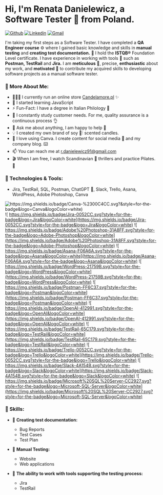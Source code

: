 
<h1>Hi, I'm Renata Danielewicz, a Software Tester 🧐 from Poland.</h1> 


[![Github](https://img.shields.io/badge/-Github-000?style=flat&logo=Github&logoColor=white)](https://github.com/RenataDanielewicz) [![Linkedin](https://img.shields.io/badge/-LinkedIn-blue?style=flat&logo=Linkedin&logoColor=white)](https://www.linkedin.com/in/renata-danielewicz/) [![Gmail](https://img.shields.io/badge/-Gmail-c14438?style=flat&logo=Gmail&logoColor=white)](mailto:r.danielewicz91@gmail.com)


<p>I'm taking my first steps as a Software Tester. I have completed a <b>QA Engineer course</b> ⚙️ where I gained basic knowledge and skills in <b>manual testing</b> and <b>creating test documentation.</b> 📝 I hold the <b>ISTQB®</b> Foundation Level certificate. I have experience in working with tools 🔨 such as <b>Postman, TestRail</b> and <b>Jira.</b> I am <b>meticulous</b> 📐, precise, <b>enthusiastic</b> about my work, and <b>motivated</b> 💪 to contribute my acquired skills to developing software projects as a manual software tester.</p>

### 🧐 More About Me:

- 👨🏽‍💻 I currently run an online store [Candelamore.pl](https://candelamore.pl/) ✨
- 🌱 I started learning JavaScript
- ⚡️ Fun-Fact: I have a degree in Italian Philology 🍕
- 🧠 I constantly study customer needs. For me, quality assurance is a continuous process 👌
- 💬 Ask me about anything, I am happy to help 🤝
- 💡 I created my own brand of soy 🌿🕯 scented candles.
- 🎨 I love using Canva. I create content for social media 📱 and my company blog. ⌨️
- 📫 You can reach me at r.danielewicz91@gmail.com
- 🎬 When I am free, I watch Scandinavian 🦇 thrillers  and practice Pilates. 🤸

### 🔨 Technologies & Tools:

- Jira, TestRail, SQL, Postman, ChatGPT  🤖, Slack, Trello, Asana, WordPress, Adobe Photoshop, Canva

![ https://img.shields.io/badge/Canva-%2300C4CC.svg?&style=for-the-badge&logo=Canva&logoColor=white)](https://img.shields.io/badge/Canva-%2300C4CC.svg?&style=for-the-badge&logo=Canva&logoColor=white) ![	https://img.shields.io/badge/Jira-0052CC.svg?style=for-the-badge&logo=Jira&logoColor=white](https://img.shields.io/badge/Jira-0052CC.svg?style=for-the-badge&logo=Jira&logoColor=white) ![	https://img.shields.io/badge/Adobe%20Photoshop-31A8FF.svg?style=for-the-badge&logo=Adobe-Photoshop&logoColor=white](https://img.shields.io/badge/Adobe%20Photoshop-31A8FF.svg?style=for-the-badge&logo=Adobe-Photoshop&logoColor=white) ![	https://img.shields.io/badge/Asana-F06A6A.svg?style=for-the-badge&logo=Asana&logoColor=white](https://img.shields.io/badge/Asana-F06A6A.svg?style=for-the-badge&logo=Asana&logoColor=white) ![	https://img.shields.io/badge/WordPress-21759B.svg?style=for-the-badge&logo=WordPress&logoColor=white](https://img.shields.io/badge/WordPress-21759B.svg?style=for-the-badge&logo=WordPress&logoColor=white) ![	https://img.shields.io/badge/Postman-FF6C37.svg?style=for-the-badge&logo=Postman&logoColor=white](https://img.shields.io/badge/Postman-FF6C37.svg?style=for-the-badge&logo=Postman&logoColor=white) ![	https://img.shields.io/badge/OpenAI-412991.svg?style=for-the-badge&logo=OpenAI&logoColor=white](https://img.shields.io/badge/OpenAI-412991.svg?style=for-the-badge&logo=OpenAI&logoColor=white) ![	https://img.shields.io/badge/TestRail-65C179.svg?style=for-the-badge&logo=TestRail&logoColor=white](https://img.shields.io/badge/TestRail-65C179.svg?style=for-the-badge&logo=TestRail&logoColor=white) ![	https://img.shields.io/badge/Trello-0052CC.svg?style=for-the-badge&logo=Trello&logoColor=white](https://img.shields.io/badge/Trello-0052CC.svg?style=for-the-badge&logo=Trello&logoColor=white) ![	https://img.shields.io/badge/Slack-4A154B.svg?style=for-the-badge&logo=Slack&logoColor=white](https://img.shields.io/badge/Slack-4A154B.svg?style=for-the-badge&logo=Slack&logoColor=white) ![	https://img.shields.io/badge/Microsoft%20SQL%20Server-CC2927.svg?style=for-the-badge&logo=Microsoft-SQL-Server&logoColor=white](https://img.shields.io/badge/Microsoft%20SQL%20Server-CC2927.svg?style=for-the-badge&logo=Microsoft-SQL-Server&logoColor=white)

### 🧠 Skills:

- 📝 <b>Creating test documentation:</b>
  - Bug Reports
  - Test Cases
  - Test Plan

- 🤲 <b>Manual Testing:</b> 
  - Website
  - Web applications
- 🔨 <b>The ability to work with tools supporting the testing process:</b>
  - Jira
  - TestRail

